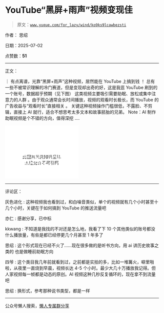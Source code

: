 # YouTube“黑屏+雨声”视频变现佳

> 原文：[`www.yuque.com/for_lazy/wind/ko9ks9lcawbezsti`](https://www.yuque.com/for_lazy/wind/ko9ks9lcawbezsti)

作者： 思绍

日期：2025-07-02

点赞数：**51**

* * *

正文：

｜ 有点离谱，光靠“黑屏+雨声”这种视频，居然能在 YouTube 上搞到钱 ！ 总有一些不被常识理解的冷门赛道，但是变现却出奇的好，这是我逛 YouTube
刷到的一个账号，数据超乎预期（见下图） 这类视频主要吸引需要助眠、放松或集中注意力的人群
。由于观众通常会长时间播放，视频的观看时长极长，而 YouTube 的广告收益与“观看时长”直接相关 。 关键这种视频操作门槛很低，不露脸、不剪辑，直接上 AI
就行，适合不想思考太多文本和故事胚胎的兄弟。 Note：AI 制作助眠视频是个不错的方向，值得深挖 ....

![](img/3214a3fb0527a38d8346096ee4705e1f.png "None")

* * *

评论区：

灰色进化 : 这种视频我也看到过，和白噪音类似，单个的视频就有几个小时甚至十几个小时，关键在于如何搞到 YouTube 的推送流量吧

亦仁 : 感谢分享，已中标

kkwang : 不知道是我找的不对还是怎么地，我看了下 10 个其他类似的账号都没什么播放量，有些是都已经停更几个月甚至 1 年多了

思绍 : 这个形式现在已经不火了……现在很多做的是听书方向，用 ai 讲历史故事之类的 也是做睡前助眠方向

四爷 : 这个类目我几年前就看到过，之前都是实拍的多，比如一堆篝火，噼里啪啦，从夜里一直烧到早晨，视频长达 4-5 个小时。最少大几十万播放我记得。但人家视频每一帧都是动态的原创。AI 视频这种几秒反复循环的，现在拿不到流量吧

思绍 : 换形式，参考那种说书类型，都是一样

* * *

公众号懒人搜索，[懒人专属群分享](https://lazybook.fun/#/blog/group)